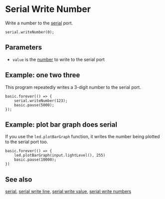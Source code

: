 # Serial Write Number

Write a number to the [serial](/device/serial) port.

```sig
serial.writeNumber(0);
```

## Parameters

* `value` is the [number](/types/number) to write to the serial port

## Example: one two three

This program repeatedly writes a 3-digit number to the serial port.

```blocks
basic.forever(() => {
    serial.writeNumber(123);
    basic.pause(5000);
});
```

## Example: plot bar graph does serial

If you use the ``led.plotBarGraph`` function, it writes the number
being plotted to the serial port too.

```blocks
basic.forever(() => {
    led.plotBarGraph(input.lightLevel(), 255)
    basic.pause(10000);
})
```

## See also

[serial](/device/serial),
[serial write line](/makecode-blockeditor/reference/serial/write-line),
[serial write value](/makecode-blockeditor/reference/serial/write-value),
[serial write numbers](/makecode-blockeditor/reference/serial/write-numbers)

